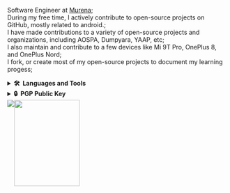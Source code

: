 Software Engineer at [Murena](https://murena.com/);<br>
During my free time, I actively contribute to open-source projects on GitHub, mostly related to android.;<br>
I have made contributions to a variety of open-source projects and organizations, including AOSPA, Dumpyara, YAAP, etc;<br>
I also maintain and contribute to a few devices like Mi 9T Pro, OnePlus 8, and OnePlus Nord;<br>
I fork, or create most of my open-source projects to document my learning progess;<br>
  
<details>
  <summary><b>🛠️&nbsp;&nbsp;Languages&nbsp;and&nbsp;Tools</b></summary>
  <br/>
  <p align="left"> <a href="https://www.gnu.org/software/bash/" target="_blank"> <img src="https://www.vectorlogo.zone/logos/gnu_bash/gnu_bash-icon.svg" alt="bash" width="40" height="40"/> </a> <a href="https://www.java.com/" target="_blank"> <img src="https://www.vectorlogo.zone/logos/java/java-icon.svg" alt="java" width="40" height="40"/> </a> <a href="https://kotlinlang.org/" target="_blank"> <img src="https://raw.githubusercontent.com/JetBrains/kotlin/master/.idea/icon.png" alt="kotlin" width="40" height="40"/> </a> <a href="https://www.cprogramming.com/" target="_blank"> <img src="https://raw.githubusercontent.com/devicons/devicon/master/icons/c/c-original.svg" alt="c" width="40" height="40"/> </a> <a href="https://www.w3schools.com/cpp/" target="_blank"> <img src="https://raw.githubusercontent.com/devicons/devicon/master/icons/cplusplus/cplusplus-original.svg" alt="cplusplus" width="40" height="40"/> </a> <a href="https://www.cypress.io" target="_blank"> <img src="https://raw.githubusercontent.com/simple-icons/simple-icons/6e46ec1fc23b60c8fd0d2f2ff46db82e16dbd75f/icons/cypress.svg" alt="cypress" width="40" height="40"/> </a> <a href="https://www.docker.com/" target="_blank"> <img src="https://raw.githubusercontent.com/devicons/devicon/master/icons/docker/docker-original-wordmark.svg" alt="docker" width="40" height="40"/> </a> <a href="https://cloud.google.com" target="_blank"> <img src="https://www.vectorlogo.zone/logos/google_cloud/google_cloud-icon.svg" alt="gcp" width="40" height="40"/> </a> <a href="https://git-scm.com/" target="_blank"> <img src="https://www.vectorlogo.zone/logos/git-scm/git-scm-icon.svg" alt="git" width="40" height="40"/> </a> <a href="https://gitlab.com/" target="_blank"> <img src="https://www.vectorlogo.zone/logos/gitlab/gitlab-icon.svg" alt="git" width="40" height="40"/> </a> <a href="https://heroku.com" target="_blank"> <img src="https://www.vectorlogo.zone/logos/heroku/heroku-icon.svg" alt="heroku" width="40" height="40"/> </a> <a href="https://jekyllrb.com/" target="_blank"> <img src="https://www.vectorlogo.zone/logos/jekyllrb/jekyllrb-icon.svg" alt="jekyll" width="40" height="40"/> </a> <a href="https://www.jenkins.io" target="_blank"> <img src="https://www.vectorlogo.zone/logos/jenkins/jenkins-icon.svg" alt="jenkins" width="40" height="40"/> </a> <a href="https://kubernetes.io" target="_blank"> <img src="https://www.vectorlogo.zone/logos/kubernetes/kubernetes-icon.svg" alt="kubernetes" width="40" height="40"/> </a> <a href="https://archlinux.org/" target="_blank"> <img src="https://raw.githubusercontent.com/JotaRandom/archlinux-artwork/master/icons/archlinux-icon-crystal-256.svg" alt="archlinux" width="40" height="40"/> </a> <a href="https://www.mongodb.com/" target="_blank"> <img src="https://raw.githubusercontent.com/devicons/devicon/master/icons/mongodb/mongodb-original-wordmark.svg" alt="mongodb" width="40" height="40"/> </a> <a href="https://www.python.org" target="_blank"> <img src="https://raw.githubusercontent.com/devicons/devicon/master/icons/python/python-original.svg" alt="python" width="40" height="40"/> </a> <a href="https://www.selenium.dev" target="_blank"> <img src="https://raw.githubusercontent.com/detain/svg-logos/780f25886640cef088af994181646db2f6b1a3f8/svg/selenium-logo.svg" alt="selenium" width="40" height="40"/> </a> <a href="https://appium.io/" target="_blank"> <img src="https://raw.githubusercontent.com/appium/appium/master/packages/appium/docs/assets/images/appium-logo.png" alt="appium" width="40" height="40"/> </a> </p>

</details>

<details>
  <summary><b>🔒&nbsp;&nbsp;PGP&nbsp;Public&nbsp;Key</b></summary>
  <br/>

```
-----BEGIN PGP PUBLIC KEY BLOCK-----

mQINBGGmrIIBEADVfU7GW4VS9JeV23W0WnI86mKoQMa1cP9yuCodqcwvPe28AFwl
br6Y8JbjEp+7qcVBQyDpQtNoh16ihJj4RMi0N1qIpYmhltkidrKay00Fiy2LqBMs
DawgOao3dYB2LvPz8fzu92gKU0X5YcRdoa9JCqzg5KNg1p7RkdSV1je5yhGX8sJY
DtpbFyie4O/xrM9B/CQbX35/kz7d570YiIvXcpBEjthOaEXA5nUl62bOT61F77Cu
+vNXyY18BtL+hpdLuXZ9OJA5OE0dsMjFnMhfjOqGx6mM0mkXJE2V0vNmCaAMwPhx
hf07WC2qnrL9Xk3Wk/aN5qczgyS6f6c7NCsZAwU4MCetgPIJ/o3BIWCyGMUxAqj4
7dzZvojmSb6fePL0VLLw1ZSxhqEniG22xuDEJgBuJyhFC4fkqdJbes2J+r0gMR6M
AL1xQSOFGo+QCrbdogXN8wE5yoneHSTuadEYgFK/zzXt6bzjb6msyIltz/f6Cvr3
IY4gO1kMo05TJQV9EMA5aby5E+AN1Wcjm1j4uCaTA7q2TMalEUGF60mLx7NOg3Gd
8eCBWn7+FGBraksnAmf/PbegV/e2h2LoM727tg0A5Nt+I8g3p4BF5xTVNQrAi1ni
zItSqnorW1cVwLNTU8uZLPKBdcqQihbR9xoJdh2qeJlY85syAxdE5ygo1QARAQAB
tCVBaG1lZCBIYXJoYXNoIDxMYWNlbnRpeEB0dXRhbm90YS5jb20+iQJOBBMBCAA4
FiEEUMj8q7U2Ji2H1DnlbmpCrRt2JdQFAmGmrIICGwMFCwkIBwIGFQoJCAsCBBYC
AwECHgECF4AACgkQbmpCrRt2JdS9LxAAjnoR3PeyVK335fMBRXEPQezrZAsehKKf
bB2eSVTBz6FBa40KS7sr8t4YDsGfSza398KyNXVhXKHTTVfAnWiihmsXb3pl60/+
qvjx8NmG86EVxekML2UJoxMsWUmjwOeBLwuerG76U8t/jVGBKGjjOgFcsh9cINRj
v8AufAUV4fstcz1w4xehVlFfYK/w0YkkpdIibUOL4IbI2gFTgTz4IwtvJ9GbjlfI
ixjdMcpedcSnsXO93Yts7FMddKyJxb/f1zFFZhZnAxWyfQAiZRqrnG5hoGHN3HMD
FyTlRFA7857wTj1VsxV0yU/+5VngaXJ0eJjdY18w3bfAj5ArIJMe9gHqMiszhNF+
+ixSRNylAcGBoPP1/Ko3X37WIXJ8mLWCaSgv50gd5wG97OPkfmQ59yjH+Z44bZAJ
A0ZS2pz7Rq9pblZ4r+ZDtgR7kwsM13PT0o4HBDhM3gW+7FnvnMHIhIQ7eCt39G0n
DK4yOLCyViRazqXN6c7Yv8HMOid+cfTxXPzkrWqgg3S3Y5sldJhJInKsiL8dHIb2
mc7+vziVTpdc3ctTvimwzJlwaMdcVKBbzaSrmLf3kk0zauULVgf9+lYuXjrbE84y
piAnOt1mC/lZAO0hH1oPqkMIeoM+UVL0UiaLT2jDg5MPralS4mNbM8prOEn0yb8T
H3BnwgoI5YC0IUFobWVkIEhhcmhhc2ggPGVtYWlsQGxhY2VudGl4Lm1lPokCTgQT
AQgAOBYhBFDI/Ku1NiYth9Q55W5qQq0bdiXUBQJiLhe2AhsDBQsJCAcCBhUKCQgL
AgQWAgMBAh4BAheAAAoJEG5qQq0bdiXUpCEP/37uyoIUFWvIAWBCTbOM2cpUDARq
MOmO9jShzEXuPyXzTYGeS4TVFKz5v8BbZrUTcHM7s94W0U1O59ms3ZvTcq4l4Uk/
Y4oYuCZiWMrcAeKzDa+hNL84bZNI4I/I0VLvF9zO1w1AXEy8Ti3RqMqkU0hq+3Pp
uA/bT4KsGMB4q62DfYFgvuL80xx0FTHAlcG8zbO5175hSIJ9Tunxp0H7cA9Js+zW
yIZBTq5i+F9S1mXQNFEa1QkL84WVhZuW3klyaNn6I62HfhmiHSR6Kw9Nr1BtoKTs
wToxOh8Y7cNpVF0iFCkGOTCX5XQtbw2JtKUVHhjglgs2Xo8UGlbbQM8oTQIf996t
gk9jyUjoxiIMaWrcya2JaKWP6CRq+b1XY5ROOFkUEdXZOT3aiARyvDP2rEkTQ2ri
aRlKZ4i9k13SL+Lbv3dLYLGqKQxRl4LSrypZcMHSiU71ie0KLkNRmP3zFSLW8wOU
CFtoR622lO1A7+yStjllAkMbseJYs0NqGuLM7SKHsKs9Wtg8hoqIjTaagVVghquV
YuTz1i/5IpM14fJ5KbmzPELVyYH6q0suyc81oOMrrIdV0R4tF5G08qVChP2BeFWp
JV9k+a5Dz/hamOG00kE/L0Bas/yevQVGE2Jjlu1IeKRHGHI8xEPlHqrbxgkDA8+d
7Rd4LQ7HMAGjM0/EuQINBGGmrIIBEADTjFe8d0ZW2SXuDU3dq+/4pUm3HJ6VqD1H
/lmIzoX/JxbTdqi9m8KEUpeegZIgWfhLCMfLf6qMAbcpFV2TL1o4DFmKgmYY6S7E
24eIXOW5gOcfdSUYW9Id/94SokeXbOEChK8/wkqUJzt2ddzyeC5Ju9NcgJOr/DRl
rIgC58rc8JhIKZ7Nzo6k2rxgISkq3BvdymEpWNP5lzLVhcXwnP6QFnSQtNhyqdFR
4HztQBBvRzI7CHc0BUdbtkMx9+bmi3k9mvQ13I9ZbsZ8CUM0Dds0eKHs/5wg5O7a
4N42MVfoRiRXsxcR73Wl2A3UcPvwAUAhoBbllzvXW1Rnm+b8kDc8LRLLXq0CB6Kv
fQpyL48PoJIcQb6z+GOkhwWB43/lmUxRw8VIhMIUmbzIcmwwKR57ARNG9w4qVjTd
BAywCIIzPLipvIXSzshOGBmF7l8mm7Zh7bhMZl6z1QNUNhug0PeDGYNgzNeFlFKh
5LinJ4sVnN4ml3IGu3VuOqkq1AN86wA+sFl6bCxymtxz676QkumkNq8zYH2h3o5m
ShbrF/CmSQijDbqz8FkW3cw7jw/omUZ/1qbZtpcdV0dggv8RLkhQytyzOOFFlYE3
+9cAc/uFmqjzeGSQ69iunslc7UQBcvH+iHz62n/XzAQnz7j0m9MZlI5A/c1Da2Jk
k1oQPxbTxwARAQABiQI2BBgBCAAgFiEEUMj8q7U2Ji2H1DnlbmpCrRt2JdQFAmGm
rIICGwwACgkQbmpCrRt2JdT8ag//fuvSZenCPHiS7L90At0bTaovHYNggxw8xwRa
mvLvSrMKEntJB+28T1dCPhwxXOoUsOMSHqfr5wbTOWf3V4+7y0keMHP6QXUFsZqM
NRI0WakxxiCxUg4xx+J7Jpfr4Kw+hmpsf4OmYbMAnuWo4MTEfOs4DA9zV0yB7no1
VpFLkyBA/z4gdmiSI4h+boXVebOLXMuL0qgYn8STTuR2YM06vVvOuOWZmEdhs/mC
PJDdWogaGzVMD9LHf3JQaNC76r7iuykqjRApoBu2Uah0wIfwxjE/ByO85XcIlaj0
/O34Th7/2hYH/oORiaqvf1JxlnXiYb8OdlMJkeFwYvfA7e9vbp4ra9dOapFmVvAe
unrlNSWYgWU2ny2E09ZnWPPNr0FGc3BreiH3chrvfsY0+YFdd911R/wVjE+6vzZx
ODqzWKNTOXkIumwAZ52ZxvXvRQf0GSvQT7+jGkkCL+ssjN+JUIxx0K712P+YB2pB
HVZHLNfZF+Jff8wz7ELebmFnC0BgmeujYY1y/8OZACKOF3hoyuWtYpVuTHYzODD3
pNF/km7jyDzw5gT8K4pbepXifU1wHfcAmmKPCCszIQ4xR4lmDg3GyYk/YFzozSM6
RebDRiPBONCcNbh3doqG2PtLDP2eebar+JnUMjwRIlKic72+2K5jg6cBM60M+Hgd
O9yZW2Y=
=It6r
-----END PGP PUBLIC KEY BLOCK-----
```
</details>

<img align="left" src="https://github-readme-stats.vercel.app/api?username=Lacentix&include_all_commits=true&show_icons=true&theme=radical&count_private=true&hide_border=true"/>
<img src="https://apple-music-readme-olive.vercel.app" width="150" height="198"/>
